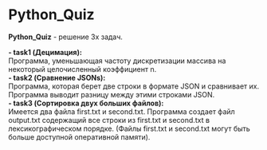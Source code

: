# Python_Quiz

**Python_Quiz** - решение 3х задач.  

**- task1 (Децимация):**  
Программа, уменьшающая частоту дискретизации массива на некоторый целочисленный коэффициент n.  
**- task2 (Сравнение JSONs):**  
Программа, которая берет две строки в формате JSON и сравнивает их. Программа выводит разницу между этими строками JSON.  
**- task3 (Сортировка двух больших файлов):**  
Имеется два файла first.txt и second.txt. Программа создает файл output.txt содержащий все строки из first.txt и second.txt в лексикографическом порядке.
(Файлы first.txt и second.txt могут быть больше доступной оперативной памяти).
